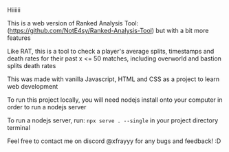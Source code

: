 Hiiiiii

This is a web version of Ranked Analysis Tool: (https://github.com/NotE4sy/Ranked-Analysis-Tool) but with a bit more features

Like RAT, this is a tool to check a player's average splits, timestamps and death rates for their past x <= 50 matches, including overworld and bastion splits death rates

This was made with vanilla Javascript, HTML and CSS as a project to learn web development

To run this project locally, you will need nodejs install onto your computer in order to run a nodejs server

To run a nodejs server, run: ```npx serve . --single``` in your project directory terminal

Feel free to contact me on discord @xfrayyy for any bugs and feedback! :D 
